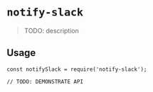 # `notify-slack`

> TODO: description

## Usage

```
const notifySlack = require('notify-slack');

// TODO: DEMONSTRATE API
```
